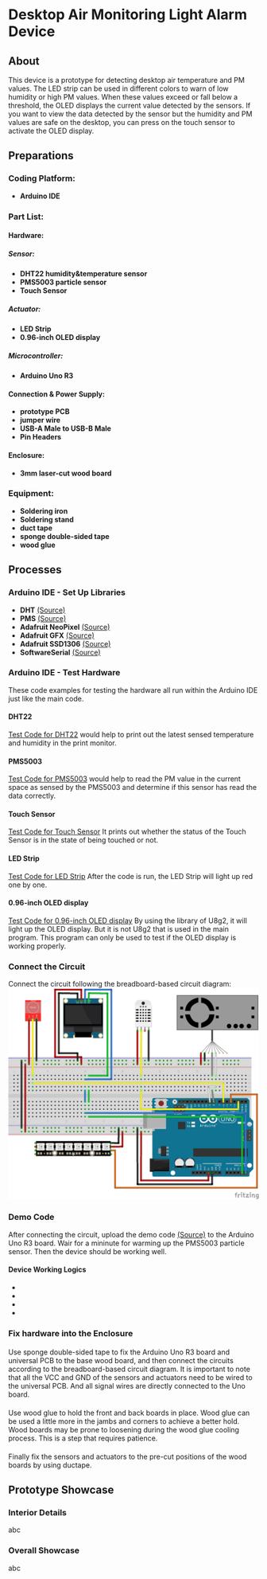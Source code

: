 # Desktop Air Monitoring Light Alarm Device
## About
This device is a prototype for detecting desktop air temperature and PM values. The LED strip can be used in different colors to warn of low humidity or high PM values.
When these values exceed or fall below a threshold, the OLED displays the current value detected by the sensors. 
If you want to view the data detected by the sensor but the humidity and PM values are safe on the desktop, you can press on the touch sensor to activate the OLED display.
## Preparations
### Coding Platform:
* **Arduino IDE**
### Part List:
#### Hardware:
##### Sensor:
* **DHT22 humidity&temperature sensor**
* **PMS5003 particle sensor**
* **Touch Sensor**
##### Actuator:
* **LED Strip**
* **0.96-inch OLED display**
##### Microcontroller:
* **Arduino Uno R3**
#### Connection & Power Supply:
* **prototype PCB**
* **jumper wire**
* **USB-A Male to USB-B Male**
* **Pin Headers**
#### Enclosure:
* **3mm laser-cut wood board**
### Equipment:
* **Soldering iron**
* **Soldering stand**
* **duct tape**
* **sponge double-sided tape**
* **wood glue**

## Processes
### Arduino IDE - Set Up Libraries
* **DHT** [(Source)](https://github.com/adafruit/DHT-sensor-library/blob/master/DHT.h)
* **PMS** [(Source)](https://github.com/fu-hsi/PMS)
* **Adafruit NeoPixel** [(Source)](https://github.com/adafruit/Adafruit_NeoPixel/blob/master/Adafruit_NeoPixel.h)
* **Adafruit GFX** [(Source)](https://github.com/adafruit/Adafruit-GFX-Library)
* **Adafruit SSD1306** [(Source)](https://github.com/adafruit/Adafruit_SSD1306)
* **SoftwareSerial** [(Source)](https://github.com/arduino/ArduinoCore-avr/blob/master/libraries/SoftwareSerial/src/SoftwareSerial.h)
### Arduino IDE - Test Hardware
These code examples for testing the hardware all run within the Arduino IDE just like the main code.
#### DHT22
[Test Code for DHT22](https://github.com/Hypersaki/Desktop-Air-Monitoring-Light-Alarm-Device/blob/main/Test%20Code/DHT22/DHT22.ino)
would help to print out the latest sensed temperature and humidity in the print monitor.
#### PMS5003
[Test Code for PMS5003](https://github.com/Hypersaki/Desktop-Air-Monitoring-Light-Alarm-Device/blob/main/Test%20Code/PMS5003/PMS5003.ino)
would help to read the PM value in the current space as sensed by the PMS5003 and determine if this sensor has read the data correctly. 
#### Touch Sensor
[Test Code for Touch Sensor](https://github.com/Hypersaki/Desktop-Air-Monitoring-Light-Alarm-Device/blob/main/Test%20Code/TouchSensor/TouchSensor.ino)
It prints out whether the status of the Touch Sensor is in the state of being touched or not.
#### LED Strip
[Test Code for LED Strip](https://github.com/Hypersaki/Desktop-Air-Monitoring-Light-Alarm-Device/blob/main/Test%20Code/LED%20Strip/LEDStrip.ino)
After the code is run, the LED Strip will light up red one by one.
#### 0.96-inch OLED display
[Test Code for 0.96-inch OLED display](https://github.com/Hypersaki/Desktop-Air-Monitoring-Light-Alarm-Device/blob/main/Test%20Code/OLED%20display/OLEDdisplayV1.ino)
By using the library of U8g2, it will light up the OLED display. But it is not U8g2 that is used in the main program. This program can only be used to test if the OLED display is working properly.
### Connect the Circuit
Connect the circuit following the breadboard-based circuit diagram:
![circuit diagram](https://github.com/Hypersaki/Desktop-Air-Monitoring-Light-Alarm-Device/blob/main/Image/DesktopAirMonitoring%26LightAlarmDeviceCircuits.jpg "circuit_diagram.jpg")
### Demo Code
After connecting the circuit, upload the demo code [(Source)](https://github.com/Hypersaki/Desktop-Air-Monitoring-Light-Alarm-Device/tree/main/demo_1) to the Arduino Uno R3 board. Wair for a mininute for warming up the PMS5003 particle sensor. Then the device should be working well.
#### Device Working Logics
*
*
*
*

### Fix hardware into the Enclosure
#### 
Use sponge double-sided tape to fix the Arduino Uno R3 board and universal PCB to the base wood board, and then connect the circuits according to the breadboard-based circuit diagram. It is important to note that all the VCC and GND of the sensors and actuators need to be wired to the universal PCB. And all signal wires are directly connected to the Uno board.
####
Use wood glue to hold the front and back boards in place. Wood glue can be used a little more in the jambs and corners to achieve a better hold. Wood boards may be prone to loosening during the wood glue cooling process. This is a step that requires patience.
####
Finally fix the sensors and actuators to the pre-cut positions of the wood boards by using ductape.

## Prototype Showcase
### Interior Details
abc
### Overall Showcase
abc
